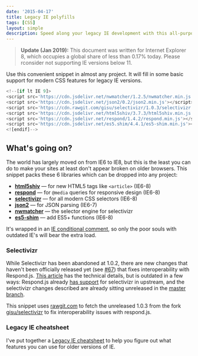 ```yaml
---
date: '2015-04-17'
title: Legacy IE polyfills
tags: [CSS]
layout: simple
description: Speed along your legacy IE development with this all-purpose 8-line snippet.
---
```


> **Update (Jan 2019):** This document was written for Internet Explorer 8, which occupies a global share of less than 0.17% today. Please rconsider not supporting IE versions below 11.

Use this convenient snippet in almost any project. It will fill in some basic support for modern CSS features for legacy IE versions.

```js
<!--[if lt IE 9]>
<script src='https://cdn.jsdelivr.net/nwmatcher/1.2.5/nwmatcher.min.js'></script>
<script src='https://cdn.jsdelivr.net/json2/0.2/json2.min.js'></script>
<script src='https://cdn.rawgit.com/gisu/selectivizr/1.0.3/selectivizr.js'></script>
<script src='https://cdn.jsdelivr.net/html5shiv/3.7.3/html5shiv.min.js'></script>
<script src='https://cdn.jsdelivr.net/respond/1.4.2/respond.min.js'></script>
<script src='https://cdn.jsdelivr.net/es5.shim/4.4.1/es5-shim.min.js'></script>
<![endif]-->
```

## What's going on?

The world has largely moved on from IE6 to IE8, but this is the least you can do to make your sites at least don't appear broken on older browsers. This snippet packs these 6 libraries which can be dropped into any project:

- **[html5shiv]** — for new HTML5 tags like `<article>` (IE6-8)
- **[respond]** — for `@media` queries for responsive design (IE6-8)
- **[selectivizr]** — for all modern CSS selectors (IE6-8)
- **[json2]** — for JSON parsing (IE6-7)
- **[nwmatcher]** — the selector engine for selectivizr
- **[es5-shim]** — add ES5+ functions (IE6-8)

It's wrapped in an [IE conditional comment][concom], so only the poor souls with outdated IE's will bear the extra load.

### Selectivizr

While Selectivizr has been abandoned at 1.0.2, there are new changes that haven't been officially released yet (see [#67](https://github.com/keithclark/selectivizr/issues/67)) that fixes interoperability with Respond.js. [This article](http://selectivizr.com/tests/respond) has the technical details, but is outdated in a few ways: Respond.js already [has support](https://github.com/scottjehl/Respond/pull/43) for selectivizr in upstream, and the selectivizr changes described are already sitting unreleased in the [master branch](https://github.com/keithclark/selectivizr).

This snippet uses [rawgit.com](http://rawgit.com/) to fetch the unreleased 1.0.3 from the fork [gisu/selectivizr](https://github.com/gisu/selectivizr) to fix interoperability issues with respond.js.

### Legacy IE cheatsheet

I've put together a [Legacy IE cheatsheet](http://ricostacruz.com/cheatsheets/ie.html) to help you figure out what features you can use for older versions of IE.

[html5shiv]: https://code.google.com/p/html5shiv/
[json2]: https://github.com/douglascrockford/JSON-js
[respond]: https://github.com/scottjehl/Respond
[selectivizr]: http://selectivizr.com/
[concom]: http://www.quirksmode.org/css/condcom.html
[nwmatcher]: http://javascript.nwbox.com/NWMatcher/
[es5-shim]: https://github.com/es-shims/es5-shim
